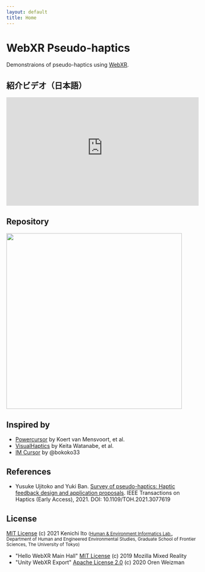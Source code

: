 ```yaml
---
layout: default
title: Home
---
```


# WebXR Pseudo-haptics

Demonstraions of pseudo-haptics using [WebXR](https://immersiveweb.dev/).

## 紹介ビデオ（日本語）
<div style="position: relative;width: 100%;padding-top: 56.25%;">
  <iframe style="position: absolute;top: 0; left: 0; width: 100%;height: 100%;" src="https://www.youtube-nocookie.com/embed/PnGpjr6gyj0" title="YouTube video player" frameborder="0" allow="accelerometer; autoplay; clipboard-write; encrypted-media; gyroscope; picture-in-picture" allowfullscreen></iframe>
</div>

## Repository
<a href="https://github.com/kn1cht/webxr-pseudo-haptics"><img src="https://github-link-card.s3.ap-northeast-1.amazonaws.com/kn1cht/webxr-pseudo-haptics.png" width="460px"></a>

## Inspired by
- [Powercursor](https://www.powercursor.com) by Koert van Mensvoort, et al.
- [VisualHaptics](https://keita-lab.jp/VisualHaptics) by Keita Watanabe, et al.
- [IM Cursor](https://im-cursor.netlify.app) by @bokoko33

## References
- Yusuke Ujitoko and Yuki Ban. [Survey of pseudo-haptics: Haptic feedback design and application proposals](https://ieeexplore.ieee.org/document/9424469). IEEE Transactions on Haptics (Early Access), 2021. DOI: 10.1109/TOH.2021.3077619

## License
[MIT License](https://github.com/kn1cht/webxr-pseudo-haptics/blob/main/LICENSE) (c) 2021 Kenichi Ito <small>(<a href="http://www.lhei.k.u-tokyo.ac.jp/" target="_blank" rel="noopener noreferrer">Human & Environment Informatics Lab.</a>, Department of Human and Engineered Environmental Studies, Graduate School of Frontier Sciences, The University of Tokyo)</small>

- "Hello WebXR Main Hall" [MIT License](https://github.com/MozillaReality/hello-webxr/blob/master/LICENSE) (c) 2019 Mozilla Mixed Reality
- "Unity WebXR Export" [Apache License 2.0](https://github.com/De-Panther/unity-webxr-export/blob/master/LICENSE) (c) 2020 Oren Weizman
